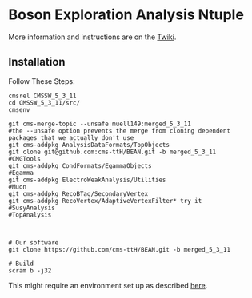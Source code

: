 # Boson Exploration Analysis Ntuple

More information and instructions are on the [Twiki](https://twiki.cern.ch/twiki/bin/viewauth/CMS/TTbarHiggs).

## Installation
Follow These Steps:

    cmsrel CMSSW_5_3_11
    cd CMSSW_5_3_11/src/
    cmsenv

    git cms-merge-topic --unsafe muell149:merged_5_3_11
    #the --unsafe option prevents the merge from cloning dependent packages that we actually don't use
    git cms-addpkg AnalysisDataFormats/TopObjects 
    git clone git@github.com:cms-ttH/BEAN.git -b merged_5_3_11
    #CMGTools
    git cms-addpkg CondFormats/EgammaObjects
    #Egamma 
    git cms-addpkg ElectroWeakAnalysis/Utilities
    #Muon
    git cms-addpkg RecoBTag/SecondaryVertex
    git cms-addpkg RecoVertex/AdaptiveVertexFilter* try it
    #SusyAnalysis
    #TopAnalysis
    
    

    # Our software
    git clone https://github.com/cms-ttH/BEAN.git -b merged_5_3_11

    # Build
    scram b -j32

This might require an environment set up as described [here](http://wiki.crc.nd.edu/wiki/index.php/NDCMS_SettingUpEnvironment).
